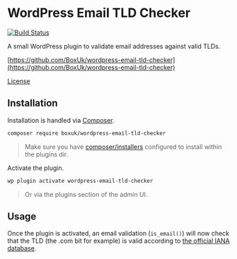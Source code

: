 WordPress Email TLD Checker
===========================

[![Build Status](https://travis-ci.com/boxuk/wordpress-email-tld-checker.svg?token=3rRfYiN6sMupp1z6RpzN&branch=master)](https://travis-ci.com/boxuk/wordpress-email-tld-checker)

A small WordPress plugin to validate email addresses against valid TLDs.

[https://github.com/BoxUk/wordpress-email-tld-checker](https://github.com/BoxUk/wordpress-email-tld-checker)

[License](LICENSE)


Installation
------------

Installation is handled via [Composer](http://getcomposer.org).

```bash
composer require boxuk/wordpress-email-tld-checker
```

> Make sure you have [composer/installers](https://github.com/composer/installers) configured to install within the plugins dir.

Activate the plugin.

```bash
wp plugin activate wordpress-email-tld-checker
```

> Or via the plugins section of the admin UI.

Usage
-----

Once the plugin is activated, an email validation (`is_email()`) will now check that the TLD (the .com bit for example) is valid according to [the official IANA database](https://www.iana.org/domains/root/db).
